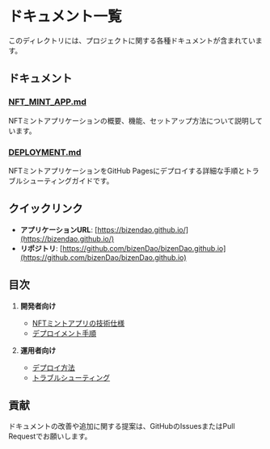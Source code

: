 # ドキュメント一覧

このディレクトリには、プロジェクトに関する各種ドキュメントが含まれています。

## ドキュメント

### [NFT_MINT_APP.md](./NFT_MINT_APP.md)
NFTミントアプリケーションの概要、機能、セットアップ方法について説明しています。

### [DEPLOYMENT.md](./DEPLOYMENT.md)
NFTミントアプリケーションをGitHub Pagesにデプロイする詳細な手順とトラブルシューティングガイドです。

## クイックリンク

- **アプリケーションURL**: [https://bizendao.github.io/](https://bizendao.github.io/)
- **リポジトリ**: [https://github.com/bizenDao/bizenDao.github.io](https://github.com/bizenDao/bizenDao.github.io)

## 目次

1. **開発者向け**
   - [NFTミントアプリの技術仕様](./NFT_MINT_APP.md)
   - [デプロイメント手順](./DEPLOYMENT.md)

2. **運用者向け**
   - [デプロイ方法](./DEPLOYMENT.md#デプロイ手順)
   - [トラブルシューティング](./DEPLOYMENT.md#トラブルシューティング)

## 貢献

ドキュメントの改善や追加に関する提案は、GitHubのIssuesまたはPull Requestでお願いします。